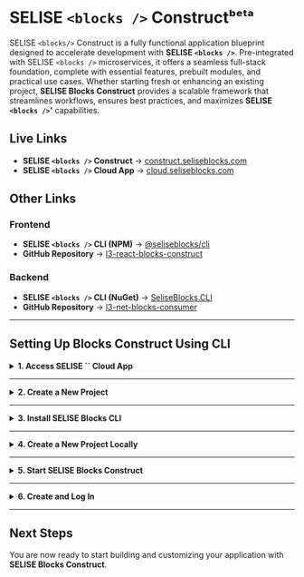 # SELISE `<blocks />` Constructᵇᵉᵗᵃ

SELISE `<blocks/>` Construct is a fully functional application blueprint designed to accelerate development with **SELISE `<blocks />`**. Pre-integrated with SELISE `<blocks />` microservices, it offers a seamless full-stack foundation, complete with essential features, prebuilt modules, and practical use cases. Whether starting fresh or enhancing an existing project, **SELISE Blocks Construct** provides a scalable framework that streamlines workflows, ensures best practices, and maximizes **SELISE `<blocks />`'** capabilities.

## Live Links

- **SELISE `<blocks />` Construct** → [construct.seliseblocks.com](https://construct.seliseblocks.com)
- **SELISE `<blocks />` Cloud App** → [cloud.seliseblocks.com](https://cloud.seliseblocks.com)

## Other Links

### Frontend

- **SELISE `<blocks />` CLI (NPM)** → [@seliseblocks/cli](https://www.npmjs.com/package/@seliseblocks/cli)
- **GitHub Repository** → [l3-react-blocks-construct](https://github.com/SELISEdigitalplatforms/l3-react-blocks-construct)

### Backend

- **SELISE `<blocks />` CLI (NuGet)** → [SeliseBlocks.CLI](https://www.nuget.org/packages/SeliseBlocks.CLI)
- **GitHub Repository** → [l3-net-blocks-consumer](https://github.com/SELISEdigitalplatforms/l3-net-blocks-consumer)

---

## Setting Up Blocks Construct Using CLI

<details>
  <summary><strong>1. Access SELISE `<blocks />` Cloud App</strong></summary>

### Open the Cloud App
1. In your browser, go to [SELISE `<blocks />` Cloud App](https://cloud.seliseblocks.com).

### Create an Account
1. Click **Sign Up** and follow the instructions to create an account.
2. Once registered, log in with your credentials.

### Access the Console
1. After logging in, you will land on the **Console** where you can manage projects.

</details>

---

<details>
  <summary><strong>2. Create a New Project</strong></summary>

### Before You Begin
Ensure that you:
- Have a registered web domain for your application.
- Have full administrative access to its DNS settings.

### Create Your Project
1. In the **Console**, click **Create New Project**.
2. Enter a **unique project name**.
3. Select an **environment**:
   - Choose either **Sandbox** or **Production**.
   - The page will expand to display the **domain input field**.
4. (Optional) Enable **Cookie Domain**:
   - Check the box to see the **cookie domain in use**.
   - Follow the provided instructions for DNS settings.
5. Click **Create** to initialize the project.
6. The Console will update to display your project.

</details>

---

<details>
  <summary><strong>3. Install SELISE Blocks CLI</strong></summary>

### Check System Requirements
Ensure your system has the following installed:

- **Node.js (v20.x or later)** → [Download Node.js](https://nodejs.org/en/download)
- **NVM (Node Version Manager)** → [Install NVM](https://www.freecodecamp.org/news/how-to-install-node-in-your-machines-macos-linux-windows/)
- **Git** → [Download Git](https://git-scm.com/downloads)

### Install SELISE Blocks CLI
Run the following command in your terminal:
```sh
npm install -g @seliseblocks/cli
```
If you encounter permission issues on Linux/macOS, use:
```sh
sudo npm install -g @seliseblocks/cli
```

### Verify Installation
To confirm installation, run:
```sh
blocks
```
To check the installed version:
```sh
blocks v
```

</details>

---

<details>
  <summary><strong>4. Create a New Project Locally</strong></summary>

### Initialize the Project
1. Open a terminal.
2. Run the following command:
   ```sh
   blocks new <project-name>
   ```
   - Replace `<project-name>` with your desired folder name. The repository will be cloned into this folder.

### Enter Project Details
1. When prompted, enter the **domain** you registered earlier.
2. Retrieve the **Project Key** from the **Project Dashboard**.
3. Copy and paste the Project Key into the terminal when prompted.
4. Configure cookies:
   - You will be asked whether to enable or disable cookies.
   - Use the **arrow keys** (Up/Down) to select your preference and press **Enter**.
5. The repository will be downloaded with your project configured.

</details>

---

<details>
  <summary><strong>5. Start SELISE Blocks Construct</strong></summary>

### Navigate to the Project Directory
1. In your terminal, navigate to the project folder:
   ```sh
   cd <project-name>
   ```
   Replace `<project-name>` with the actual project name.

### Start the Application Locally
Run the following command to start the project:
```sh
npm start
```

### Run Using Your Application Domain
1. Add an entry for your domain in the **hosts file** of your machine. Follow [this guide](https://www.manageengine.com/network-monitoring/how-to/how-to-add-static-entry.html) for instructions.
2. Register your site on **Google reCAPTCHA** by visiting [this page](https://www.google.com/recaptcha/admin/create).
3. Update the `siteKey` value in your project wherever reCAPTCHA is integrated.

Then, run:
```sh
npm run start:local
```

The **login page** should now be accessible.

</details>

---

<details>
  <summary><strong>6. Create and Log In</strong></summary>

### Create a User
1. In the **User Management Service** on [SELISE `<blocks />` Cloud App](https://cloud.seliseblocks.com/), invite a new user.
2. The user will receive an activation email.
3. They must click the activation link and set a password.

### Log In to SELISE Blocks Construct
- Go to your application's domain (the one you entered earlier) or use `localhost` if running locally, and log in using the newly created credentials.

</details>

---

## Next Steps
You are now ready to start building and customizing your application with **SELISE Blocks Construct**.

